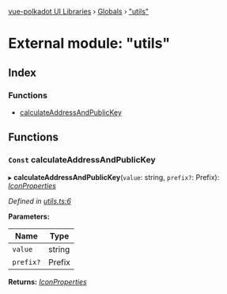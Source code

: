 [vue-polkadot UI Libraries](../README.md) › [Globals](../globals.md) › ["utils"](_utils_.md)

# External module: "utils"

## Index

### Functions

* [calculateAddressAndPublicKey](_utils_.md#const-calculateaddressandpublickey)

## Functions

### `Const` calculateAddressAndPublicKey

▸ **calculateAddressAndPublicKey**(`value`: string, `prefix?`: Prefix): *[IconProperties](../interfaces/_types_.iconproperties.md)*

*Defined in [utils.ts:6](https://github.com/vue-polkadot/vue-ui/blob/6bfb894/packages/vue-identicon/src/utils.ts#L6)*

**Parameters:**

Name | Type |
------ | ------ |
`value` | string |
`prefix?` | Prefix |

**Returns:** *[IconProperties](../interfaces/_types_.iconproperties.md)*
